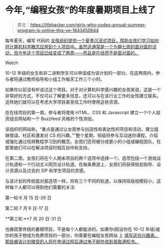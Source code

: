 # 今年,“编程女孩”的年度暑期项目上线了

> 原文：<https://lifehacker.com/girls-who-codes-annual-summer-program-is-online-this-ye-1843450644>

每年夏天，编写 代码的 [女孩组织提供一个夏季沉浸式项目，帮助女孩们学习如何将计算机科学概念应用到个人项目中。虽然这通常是一个为期七周的面对面的活动，但今年这个项目已经变成了两周——而且是在线而不是面对面的。](https://girlswhocode.com/) 

Watch

10-12 年级的女生和非二进制学生可以申请成为该计划的一部分。在这两周内，参与者将通过教师指导和小组工作每天工作三个小时。

如果你以前没有听说过这个项目，对于对计算机科学感兴趣的女孩来说，这是一个非常好的方式，不仅可以了解更多信息，还可以与在该行业工作的女性建立联系，这样她们就可以在考虑大学项目甚至找工作时使用这些资源。

在在线项目的第一周，参与者将使用 HTML、CSS 和 Javascript 建立一个个人投资组合网站和一个 Buzzfeed 风格的个性测验。

该组织的网站称，“重点是通过让女孩参与创造性和表达性的项目和活动，建立姐妹情谊、社区和激发对 CS 的兴趣。”“整个星期，班级将参与互动迷你课程，介绍或强化通过视频教程学习到的概念。女孩们还将被分成更小的小组或编程团队，在那里她们可以在解决项目时相互协作和支持。

在第二周，女孩们将在个人期末项目的两个选项中选择一个。选项包括一个游戏设计轨道和一个行动主义网页设计轨道。在每条赛道上，女孩们将获得规划指导、设计资源以及过去的 SIP 和学生项目的灵感。

与该计划的传统面对面选项一样，将有三个不同的轨道，以保持班级规模较小，这样每个人都可以得到他们需要的关注:

第一轮:6 月 15 日-26 日

第二轮:7 月 6 日-17 日

**第三轮:**7 月 20 日-31 日

也像团里传统的暑期项目，不是每个人都能进的。如果你(假设你在 10-12 年级)或你的孩子想成为免费项目的一部分，你需要在编程女孩网站 上 [填写这份兴趣表。那些被该计划接受的人将在申请过程后通过电子邮件收到录取通知书。](https://www.surveygizmo.com/s3/5564960/Girls-Who-Code-2020-Virtual-Summer-Immersion-Program-Interest-Form)